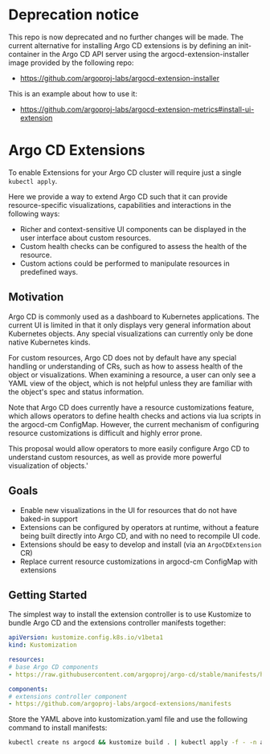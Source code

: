 # Deprecation notice

This repo is now deprecated and no further changes will be made. The
current alternative for installing Argo CD extensions is by defining
an init-container in the Argo CD API server using the
argocd-extension-installer image provided by the following repo:

* https://github.com/argoproj-labs/argocd-extension-installer

This is an example about how to use it:

* https://github.com/argoproj-labs/argocd-extension-metrics#install-ui-extension

# Argo CD Extensions

To enable Extensions for your Argo CD cluster will require just a single `kubectl apply`.

Here we provide a way to extend Argo CD such that it can provide resource-specific visualizations, capabilities and interactions in the following ways:

- Richer and context-sensitive UI components can be displayed in the user interface about custom resources.
- Custom health checks can be configured to assess the health of the resource.
- Custom actions could be performed to manipulate resources in predefined ways.

## Motivation

Argo CD is commonly used as a dashboard to Kubernetes applications. The current UI is limited in that it only displays very general information about Kubernetes objects. Any special visualizations can currently only be done native Kubernetes kinds.

For custom resources, Argo CD does not by default have any special handling or understanding of CRs, such as how to assess health of the object or visualizations. When examining a resource, a user can only see a YAML view of the object, which is not helpful unless they are familiar with the object's spec and status information.

Note that Argo CD does currently have a resource customizations feature, which allows operators to define health checks and actions via lua scripts in the argocd-cm ConfigMap. However, the current mechanism of configuring resource customizations is difficult and highly error prone.

This proposal would allow operators to more easily configure Argo CD to understand custom resources, as well as provide more powerful visualization of objects.'

## Goals

- Enable new visualizations in the UI for resources that do not have baked-in support
- Extensions can be configured by operators at runtime, without a feature being built directly into Argo CD, and with no need to recompile UI code.
- Extensions should be easy to develop and install (via an `ArgoCDExtension` CR)
- Replace current resource customizations in argocd-cm ConfigMap with extensions

## Getting Started

The simplest way to install the extension controller is to use Kustomize to bundle Argo CD
and the extensions controller manifests together:

```yaml
apiVersion: kustomize.config.k8s.io/v1beta1
kind: Kustomization

resources:
# base Argo CD components
- https://raw.githubusercontent.com/argoproj/argo-cd/stable/manifests/ha/install.yaml

components:
# extensions controller component
- https://github.com/argoproj-labs/argocd-extensions/manifests
```

Store the YAML above into kustomization.yaml file and use the following command to install manifests:

```bash
kubectl create ns argocd && kustomize build . | kubectl apply -f - -n argocd
```

